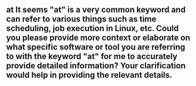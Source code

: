 at
It seems "at" is a very common keyword and can refer to various things such as time scheduling, job execution in Linux, etc. Could you please provide more context or elaborate on what specific software or tool you are referring to with the keyword "at" for me to accurately provide detailed information? Your clarification would help in providing the relevant details.
--------------------------------------
